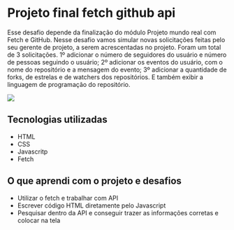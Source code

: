 # Projeto final fetch github api

Esse desafio depende da finalização do módulo Projeto mundo real com Fetch e GitHub. Nesse desafio vamos simular novas solicitações feitas pelo seu gerente de projeto, a serem acrescentadas no projeto. 
Foram um total de 3 solicitações. 1º adicionar o número de seguidores do usuário e número de pessoas seguindo o usuário; 2º adicionar os eventos do usuário, com o nome do repositório e a mensagem do evento; 3º adicionar a quantidade de forks, de estrelas e de watchers dos repositórios. E também exibir a linguagem de programação do repositório.

<img src =./src/images/api-github.gif>

## Tecnologias utilizadas
-	HTML
-	CSS
-	Javascritp
-	Fetch
## O que aprendi com o projeto e desafios
- Utilizar o fetch e trabalhar com API
- Escrever código HTML diretamente pelo Javascript
- Pesquisar dentro da API e conseguir trazer as informações corretas e colocar na tela
